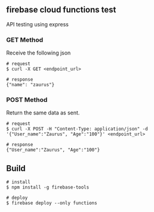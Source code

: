 ## firebase cloud functions test

API testing using express

### GET Method
Receive the following json
```
# request
$ curl -X GET <endpoint_url>

# response
{"name": "zaurus"}
```

### POST Method
Return the same data as sent.
```
# request
$ curl -X POST -H "Content-Type: application/json" -d '{"User_name":"Zaurus", "Age":"100"}' <endpoint_url>

# response
{"User_name":"Zaurus", "Age":"100"}
```

## Build
```
# install
$ npm install -g firebase-tools

# deploy
$ firebase deploy --only functions
```